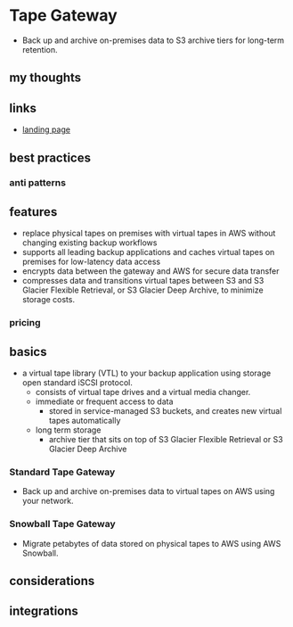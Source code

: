 # Tape Gateway

- Back up and archive on-premises data to S3 archive tiers for long-term retention.

## my thoughts

## links

- [landing page](https://aws.amazon.com/storagegateway/vtl/?nc=sn&loc=2&dn=3)

## best practices

### anti patterns

## features

- replace physical tapes on premises with virtual tapes in AWS without changing existing backup workflows
- supports all leading backup applications and caches virtual tapes on premises for low-latency data access
- encrypts data between the gateway and AWS for secure data transfer
- compresses data and transitions virtual tapes between S3 and S3 Glacier Flexible Retrieval, or S3 Glacier Deep Archive, to minimize storage costs.

### pricing

## basics

- a virtual tape library (VTL) to your backup application using storage open standard iSCSI protocol.
  - consists of virtual tape drives and a virtual media changer.
  - immediate or frequent access to data
    - stored in service-managed S3 buckets, and creates new virtual tapes automatically
  - long term storage
    - archive tier that sits on top of S3 Glacier Flexible Retrieval or S3 Glacier Deep Archive

### Standard Tape Gateway

- Back up and archive on-premises data to virtual tapes on AWS using your network.

### Snowball Tape Gateway

- Migrate petabytes of data stored on physical tapes to AWS using AWS Snowball.

## considerations

## integrations
